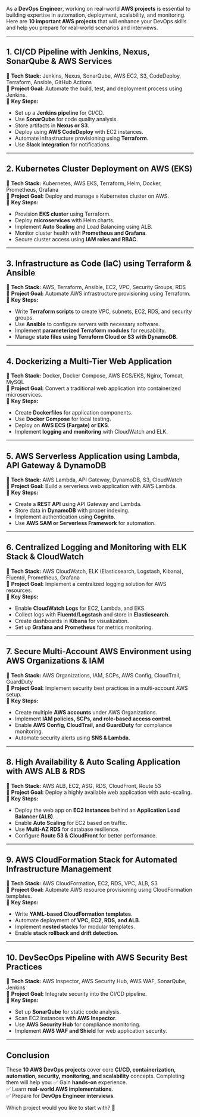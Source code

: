 As a **DevOps Engineer**, working on real-world **AWS projects** is essential to building expertise in automation, deployment, scalability, and monitoring. Here are **10 important AWS projects** that will enhance your DevOps skills and help you prepare for real-world scenarios and interviews.

---

## **1. CI/CD Pipeline with Jenkins, Nexus, SonarQube & AWS Services**
🔹 **Tech Stack:** Jenkins, Nexus, SonarQube, AWS EC2, S3, CodeDeploy, Terraform, Ansible, GitHub Actions  
🔹 **Project Goal:** Automate the build, test, and deployment process using Jenkins.  
🔹 **Key Steps:**
- Set up a **Jenkins pipeline** for CI/CD.
- Use **SonarQube** for code quality analysis.
- Store artifacts in **Nexus or S3**.
- Deploy using **AWS CodeDeploy** with EC2 instances.
- Automate infrastructure provisioning using **Terraform**.
- Use **Slack integration** for notifications.

---

## **2. Kubernetes Cluster Deployment on AWS (EKS)**
🔹 **Tech Stack:** Kubernetes, AWS EKS, Terraform, Helm, Docker, Prometheus, Grafana  
🔹 **Project Goal:** Deploy and manage a Kubernetes cluster on AWS.  
🔹 **Key Steps:**
- Provision **EKS cluster** using Terraform.
- Deploy **microservices** with Helm charts.
- Implement **Auto Scaling** and Load Balancing using ALB.
- Monitor cluster health with **Prometheus and Grafana**.
- Secure cluster access using **IAM roles and RBAC**.

---

## **3. Infrastructure as Code (IaC) using Terraform & Ansible**
🔹 **Tech Stack:** AWS, Terraform, Ansible, EC2, VPC, Security Groups, RDS  
🔹 **Project Goal:** Automate AWS infrastructure provisioning using Terraform.  
🔹 **Key Steps:**
- Write **Terraform scripts** to create VPC, subnets, EC2, RDS, and security groups.
- Use **Ansible** to configure servers with necessary software.
- Implement **parameterized Terraform modules** for reusability.
- Manage **state files using Terraform Cloud or S3 with DynamoDB**.

---

## **4. Dockerizing a Multi-Tier Web Application**
🔹 **Tech Stack:** Docker, Docker Compose, AWS ECS/EKS, Nginx, Tomcat, MySQL  
🔹 **Project Goal:** Convert a traditional web application into containerized microservices.  
🔹 **Key Steps:**
- Create **Dockerfiles** for application components.
- Use **Docker Compose** for local testing.
- Deploy on **AWS ECS (Fargate) or EKS**.
- Implement **logging and monitoring** with CloudWatch and ELK.

---

## **5. AWS Serverless Application using Lambda, API Gateway & DynamoDB**
🔹 **Tech Stack:** AWS Lambda, API Gateway, DynamoDB, S3, CloudWatch  
🔹 **Project Goal:** Build a serverless web application with AWS Lambda.  
🔹 **Key Steps:**
- Create a **REST API** using API Gateway and Lambda.
- Store data in **DynamoDB** with proper indexing.
- Implement authentication using **Cognito**.
- Use **AWS SAM or Serverless Framework** for automation.

---

## **6. Centralized Logging and Monitoring with ELK Stack & CloudWatch**
🔹 **Tech Stack:** AWS CloudWatch, ELK (Elasticsearch, Logstash, Kibana), Fluentd, Prometheus, Grafana  
🔹 **Project Goal:** Implement a centralized logging solution for AWS resources.  
🔹 **Key Steps:**
- Enable **CloudWatch Logs** for EC2, Lambda, and EKS.
- Collect logs with **Fluentd/Logstash** and store in **Elasticsearch**.
- Create dashboards in **Kibana** for visualization.
- Set up **Grafana and Prometheus** for metrics monitoring.

---

## **7. Secure Multi-Account AWS Environment using AWS Organizations & IAM**
🔹 **Tech Stack:** AWS Organizations, IAM, SCPs, AWS Config, CloudTrail, GuardDuty  
🔹 **Project Goal:** Implement security best practices in a multi-account AWS setup.  
🔹 **Key Steps:**
- Create multiple **AWS accounts** under AWS Organizations.
- Implement **IAM policies, SCPs, and role-based access control**.
- Enable **AWS Config, CloudTrail, and GuardDuty** for compliance monitoring.
- Automate security alerts using **SNS & Lambda**.

---

## **8. High Availability & Auto Scaling Application with AWS ALB & RDS**
🔹 **Tech Stack:** AWS ALB, EC2, ASG, RDS, CloudFront, Route 53  
🔹 **Project Goal:** Deploy a highly available web application with auto-scaling.  
🔹 **Key Steps:**
- Deploy the web app on **EC2 instances** behind an **Application Load Balancer (ALB)**.
- Enable **Auto Scaling** for EC2 based on traffic.
- Use **Multi-AZ RDS** for database resilience.
- Configure **Route 53 & CloudFront** for better performance.

---

## **9. AWS CloudFormation Stack for Automated Infrastructure Management**
🔹 **Tech Stack:** AWS CloudFormation, EC2, RDS, VPC, ALB, S3  
🔹 **Project Goal:** Automate AWS resource provisioning using CloudFormation templates.  
🔹 **Key Steps:**
- Write **YAML-based CloudFormation templates**.
- Automate deployment of **VPC, EC2, RDS, and ALB**.
- Implement **nested stacks** for modular templates.
- Enable **stack rollback and drift detection**.

---

## **10. DevSecOps Pipeline with AWS Security Best Practices**
🔹 **Tech Stack:** AWS Inspector, AWS Security Hub, AWS WAF, SonarQube, Jenkins  
🔹 **Project Goal:** Integrate security into the CI/CD pipeline.  
🔹 **Key Steps:**
- Set up **SonarQube** for static code analysis.
- Scan EC2 instances with **AWS Inspector**.
- Use **AWS Security Hub** for compliance monitoring.
- Implement **AWS WAF and Shield** for web application security.

---

## **Conclusion**
These **10 AWS DevOps projects** cover core **CI/CD, containerization, automation, security, monitoring, and scalability** concepts. Completing them will help you:
✅ Gain **hands-on** experience.  
✅ Learn **real-world AWS implementations**.  
✅ Prepare for **DevOps Engineer interviews**.  

Which project would you like to start with? 🚀
